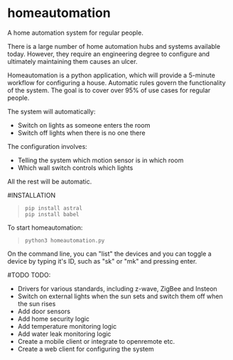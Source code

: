 # homeautomation
A home automation system for regular people.

There is a large number of home automation hubs and systems available today. However, they require an engineering degree to configure and ultimately maintaining them causes an ulcer.

Homeautomation is a python application, which will provide a 5-minute workflow for configuring a house. Automatic rules govern the functionality of the system. The goal is to cover over 95% of use cases for regular people.

The system will automatically:
* Switch on lights as someone enters the room
* Switch off lights when there is no one there

The configuration involves:
* Telling the system which motion sensor is in which room
* Which wall switch controls which lights

All the rest will be automatic.

#INSTALLATION

>```
>pip install astral
>pip install babel
>```

To start homeautomation:

>`python3 homeautomation.py`

On the command line, you can "list" the devices and you can toggle 
a device by typing it's ID, such as "sk" or "mk" and pressing enter.

#TODO
TODO:
* Drivers for various standards, including z-wave, ZigBee and Insteon
* Switch on external lights when the sun sets and switch them off when the sun rises
* Add door sensors
* Add home security logic
* Add temperature monitoring logic
* Add water leak monitoring logic
* Create a mobile client or integrate to openremote etc.
* Create a web client for configuring the system
